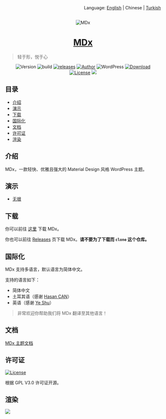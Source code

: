 <div align="right">Language: <a title="English" href="https://github.com/yrccondor/mdx/blob/master/README.md">English</a> | Chinese | <a title="Turkish" href="https://github.com/yrccondor/mdx/blob/master/README/tr_TR.md">Turkish</a></div>

<br>

<p align="center">
<img src="https://img.flyhigher.top/top.jpg" alt="MDx">
</p>

<h1 align="center"><a href="https://mdx.flyhigher.top" target="_blank">MDx</a></h1>

> 轻于形，悦于心

<p align="center">
<img alt="Version" src="https://img.shields.io/badge/version-1.9.2-3f51b5.svg?style=flat-square"/>
<img alt="build" src="https://img.shields.io/badge/dynamic/json.svg?label=build&url=https%3A%2F%2Fbuildmdx.flyhigher.top%2Fbuild.json&query=%24.sta&colorB=44cc11&style=flat-square"/>
<a href="https://github.com/yrccondor/mdx/releases"><img alt="releases" src="https://img.shields.io/github/release/yrccondor/mdx.svg?style=flat-square"/></a>
<a href="https://flyhigher.top"><img alt="Author" src="https://img.shields.io/badge/author-Axton-red.svg?style=flat-square"/></a>
<img alt="WordPress" src="https://img.shields.io/badge/WordPress-4.4%2B-blue.svg?style=flat-square"/>
<a href="https://mdx.flyhigher.top"><img alt="Download" src="https://img.shields.io/badge/download-1.48M-brightgreen.svg?style=flat-square"/></a>
<a href="https://github.com/yrccondor/mdx/blob/master/LICENSE"><img alt="License" src="https://img.shields.io/badge/license-GPL%20V3.0-orange.svg?style=flat-square"/></a>
<a href="https://app.fossa.io/projects/git%2Bgithub.com%2Fyrccondor%2Fmdx?ref=badge_shield" alt="FOSSA Status"><img src="https://app.fossa.io/api/projects/git%2Bgithub.com%2Fyrccondor%2Fmdx.svg?type=shield"/></a>
</p>


## 目录

- [介绍](#%E4%BB%8B%E7%BB%8D)
- [演示](#%E6%BC%94%E7%A4%BA)
- [下载](#%E4%B8%8B%E8%BD%BD)
- [国际化](#%E5%9B%BD%E9%99%85%E5%8C%96)
- [文档](#%E6%96%87%E6%A1%A3)
- [许可证](#%E8%AE%B8%E5%8F%AF%E8%AF%81)
- [渲染](#%E6%B8%B2%E6%9F%93)


## 介绍

MDx，一款轻快、优雅且强大的 Material Design 风格 WordPress 主题。


## 演示

- [无垠](https://flyhigher.top)


## 下载

你可以前往 [这里](https://mdx.flyhigher.top) 下载 MDx。

你也可以前往 [Releases](https://github.com/yrccondor/mdx/releases) 页下载 MDx。**请不要为了下载而 `clone` 这个仓库。**


## 国际化

MDx 支持多语言，默认语言为简体中文。

支持的语言如下：

- 简体中文
- 土耳其语（感谢 [Hasan CAN](https://github.com/Sn0bzy)）
- 英语（感谢 [Ye Shu](https://github.com/yechs)）

> 非常欢迎你帮助我们将 MDx 翻译至其他语言！


## 文档

[MDx 主题文档](https://doc.flyhigher.top/mdx/)


## 许可证

<a href="https://github.com/yrccondor/mdx/blob/master/LICENSE"><img alt="License" src="https://img.shields.io/badge/license-GPL%20V3.0-orange.svg?style=flat-square"/></a>

根据 GPL V3.0 许可证开源。


## 渲染

![](https://img.flyhigher.top/wp-content/uploads/2017/11/det.jpg)